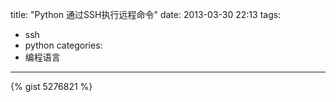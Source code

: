 title: "Python 通过SSH执行远程命令"
date: 2013-03-30 22:13
tags:
- ssh
- python
categories: 
- 编程语言
---

{% gist 5276821 %}
